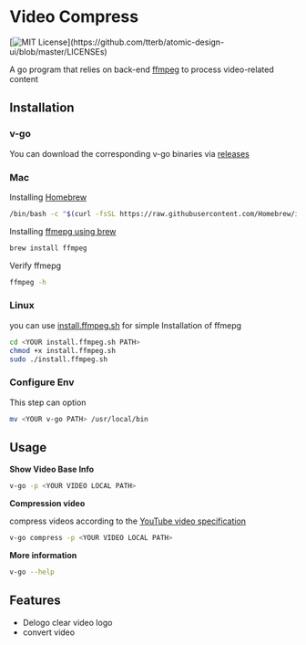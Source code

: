 
# Video Compress
[![MIT License](https://img.shields.io/apm/l/atomic-design-ui.svg?)](https://github.com/tterb/atomic-design-ui/blob/master/LICENSEs)

A go program that relies on back-end [ffmpeg](http://www.ffmpeg.org/) to process video-related content




## Installation

### v-go
You can download the corresponding v-go binaries via [releases]()

### Mac
Installing [Homebrew](https://brew.sh/)
```bash
/bin/bash -c "$(curl -fsSL https://raw.githubusercontent.com/Homebrew/install/HEAD/install.sh)"
```
Installing [ffmepg using brew](https://formulae.brew.sh/formula/ffmpeg)
```bash
brew install ffmpeg
```
Verify ffmepg
```bash
ffmpeg -h
```
### Linux
you can use [install.ffmpeg.sh](script/tools/install.ffmpeg.sh) for simple Installation of ffmepg
```bash
cd <YOUR install.ffmpeg.sh PATH>
chmod +x install.ffmpeg.sh
sudo ./install.ffmpeg.sh
```

### Configure Env
This step can option
```bash
mv <YOUR v-go PATH> /usr/local/bin
```

## Usage
**Show Video Base Info**
```bash
v-go -p <YOUR VIDEO LOCAL PATH>
```
**Compression video**

compress videos according to the [YouTube video specification](https://support.google.com/youtube/answer/2853702?hl=en#zippy=%2Cvariable-bitrate-with-custom-stream-keys-in-live-control-room)
```bash
v-go compress -p <YOUR VIDEO LOCAL PATH>
```

**More information**
```bash
v-go --help
```
## Features

- Delogo clear video logo
- convert video


